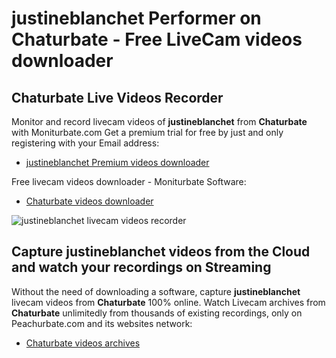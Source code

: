 # justineblanchet Performer on Chaturbate - Free LiveCam videos downloader

## Chaturbate Live Videos Recorder

Monitor and record livecam videos of **justineblanchet** from **Chaturbate** with Moniturbate.com
Get a premium trial for free by just and only registering with your Email address:
* [justineblanchet Premium videos downloader](https://moniturbate.com/request-demo-licence-key.html)

Free livecam videos downloader - Moniturbate Software:
* [Chaturbate videos downloader](https://moniturbate.com/moniturbate-download-software.html)

![justineblanchet livecam videos recorder](https://peachurnet.com/templates/moniturbate-software.png)


## Capture justineblanchet videos from the Cloud and watch your recordings on Streaming

Without the need of downloading a software, capture **justineblanchet** livecam videos from **Chaturbate** 100% online.
Watch Livecam archives from **Chaturbate** unlimitedly from thousands of existing recordings, only on Peachurbate.com and its websites network:
* [Chaturbate videos archives](https://peachurnet.com/)